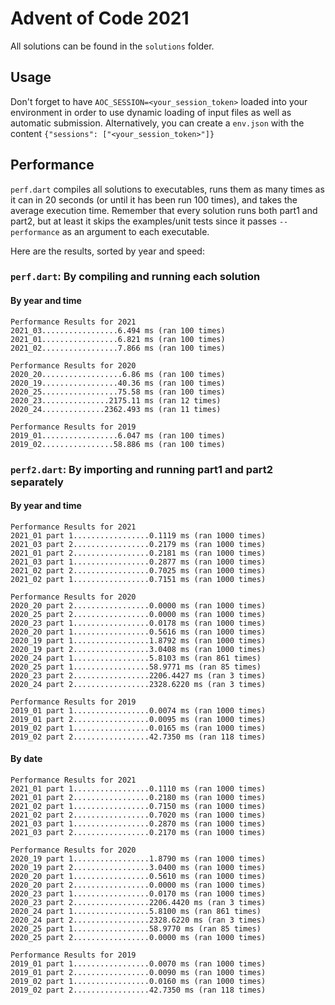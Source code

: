 # Advent of Code 2021
All solutions can be found in the `solutions` folder.
## Usage
Don't forget to have `AOC_SESSION=<your_session_token>` loaded into your environment in order to use dynamic loading of input files as well as automatic submission. Alternatively, you can create a `env.json` with the content `{"sessions": ["<your_session_token>"]}`


## Performance
`perf.dart` compiles all solutions to executables, runs them as many times as it can in 20 seconds (or until it has been run 100 times), and takes the average execution time. Remember that every solution runs both part1 and part2, but at least it skips the examples/unit tests since it passes `--performance` as an argument to each executable.

Here are the results, sorted by year and speed:

### `perf.dart`: By compiling and running each solution
#### By year and time
```
Performance Results for 2021
2021_03.................6.494 ms (ran 100 times)
2021_01.................6.821 ms (ran 100 times)
2021_02.................7.866 ms (ran 100 times)

Performance Results for 2020
2020_20..................6.86 ms (ran 100 times)
2020_19.................40.36 ms (ran 100 times)
2020_25.................75.58 ms (ran 100 times)
2020_23...............2175.11 ms (ran 12 times)
2020_24..............2362.493 ms (ran 11 times)

Performance Results for 2019
2019_01.................6.047 ms (ran 100 times)
2019_02................58.886 ms (ran 100 times)
```
### `perf2.dart`: By importing and running part1 and part2 separately
#### By year and time
```
Performance Results for 2021
2021_01 part 1.................0.1119 ms (ran 1000 times)
2021_03 part 2.................0.2179 ms (ran 1000 times)
2021_01 part 2.................0.2181 ms (ran 1000 times)
2021_03 part 1.................0.2877 ms (ran 1000 times)
2021_02 part 2.................0.7025 ms (ran 1000 times)
2021_02 part 1.................0.7151 ms (ran 1000 times)

Performance Results for 2020
2020_20 part 2.................0.0000 ms (ran 1000 times)
2020_25 part 2.................0.0000 ms (ran 1000 times)
2020_23 part 1.................0.0178 ms (ran 1000 times)
2020_20 part 1.................0.5616 ms (ran 1000 times)
2020_19 part 1.................1.8792 ms (ran 1000 times)
2020_19 part 2.................3.0408 ms (ran 1000 times)
2020_24 part 1.................5.8103 ms (ran 861 times)
2020_25 part 1.................58.9771 ms (ran 85 times)
2020_23 part 2.................2206.4427 ms (ran 3 times)
2020_24 part 2.................2328.6220 ms (ran 3 times)

Performance Results for 2019
2019_01 part 1.................0.0074 ms (ran 1000 times)
2019_01 part 2.................0.0095 ms (ran 1000 times)
2019_02 part 1.................0.0165 ms (ran 1000 times)
2019_02 part 2.................42.7350 ms (ran 118 times)
```

#### By date
```
Performance Results for 2021
2021_01 part 1.................0.1110 ms (ran 1000 times)
2021_01 part 2.................0.2180 ms (ran 1000 times)
2021_02 part 1.................0.7150 ms (ran 1000 times)
2021_02 part 2.................0.7020 ms (ran 1000 times)
2021_03 part 1.................0.2870 ms (ran 1000 times)
2021_03 part 2.................0.2170 ms (ran 1000 times)

Performance Results for 2020
2020_19 part 1.................1.8790 ms (ran 1000 times)
2020_19 part 2.................3.0400 ms (ran 1000 times)
2020_20 part 1.................0.5610 ms (ran 1000 times)
2020_20 part 2.................0.0000 ms (ran 1000 times)
2020_23 part 1.................0.0170 ms (ran 1000 times)
2020_23 part 2.................2206.4420 ms (ran 3 times)
2020_24 part 1.................5.8100 ms (ran 861 times)
2020_24 part 2.................2328.6220 ms (ran 3 times)
2020_25 part 1.................58.9770 ms (ran 85 times)
2020_25 part 2.................0.0000 ms (ran 1000 times)

Performance Results for 2019
2019_01 part 1.................0.0070 ms (ran 1000 times)
2019_01 part 2.................0.0090 ms (ran 1000 times)
2019_02 part 1.................0.0160 ms (ran 1000 times)
2019_02 part 2.................42.7350 ms (ran 118 times)

```